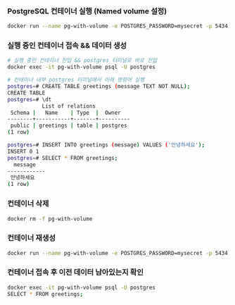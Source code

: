 ### PostgreSQL 컨테이너 실행 (Named volume 설정)

```bash
docker run --name pg-with-volume -e POSTGRES_PASSWORD=mysecret -p 5434:5432 -d -v pgdata:/var/lib/postgresql/data postgres
```

### 실행 중인 컨테이너 접속 && 데이터 생성

```bash
# 실행 중인 컨테이너 진입 && postgres 터미널로 바로 진입
docker exec -it pg-with-volume psql -U postgres

# 컨테이너 내부 postgres 터미널에서 아래 명령어 실행
postgres=# CREATE TABLE greetings (message TEXT NOT NULL);
CREATE TABLE
postgres=# \dt
           List of relations
 Schema |   Name    | Type  |  Owner
--------+-----------+-------+----------
 public | greetings | table | postgres
(1 row)

postgres=# INSERT INTO greetings (message) VALUES ('안녕하세요');
INSERT 0 1
postgres=# SELECT * FROM greetings;
  message
------------
 안녕하세요
(1 row)
```

### 컨테이너 삭제

```bash
docker rm -f pg-with-volume
```

### 컨테이너 재생성

```bash
docker run --name pg-with-volume -e POSTGRES_PASSWORD=mysecret -p 5434:5432 -d -v pgdata:/var/lib/postgresql/data postgres
```

### 컨테이너 접속 후 이전 데이터 남아있는지 확인

```bash
docker exec -it pg-with-volume psql -U postgres
SELECT * FROM greetings;
```
